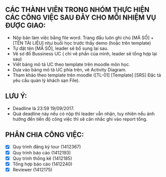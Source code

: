 ## CÁC THÀNH VIÊN TRONG NHÓM THỰC HIỆN CÁC CÔNG VIỆC SAU ĐÂY CHO MỖI NHIỆM VỤ ĐƯỢC GIAO:
- Nộp bản làm việc bằng file word. Trang đầu luôn ghi chú [MÃ SỐ] + [TÊN TÀI LIỆU] như buổi học trước thầy demo (hoặc trên template)
- Tự đặt tên [MÃ SỐ], leader sẽ bổ sung lại sau.
- Vẽ sơ đồ Bussiness UC ( chỉ vẽ phần của mình, leader sẽ tổng hợp lại sau)
- Viết bảng mô tả UC theo template trên moodle môn học.
- Dựa vào bảng mô tả UC phía trên, vẽ Activity Diagram.
- Tham khảo theo template trên moodle ([TL-01] [Template] [SRS] Đặc tả yêu cầu quản lý khách sạn File).

## LƯU Ý: 
- Deadline là 23:59 19/09/2017.
- Quá deadline này nếu có nộp thì leader vẫn nhận, tuy nhiên nếu ảnh hưởng đến tiến độ công việc thì sẽ cân nhắc ghi vào report tổng.

## PHÂN CHIA CÔNG VIỆC:
* [x] Quy trình đăng ký tour (1412367)
* [x] Quy trình báo cáo (1412193)
* [x] Quy trình thống kê (1412185)
* [x] Tổng hợp báo cáo (1412240)
* [x] Reviewer (1412175)
